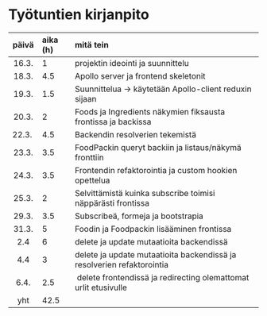 # Työtuntien kirjanpito
| päivä | aika (h) | mitä tein  |
| :----:|:-----| :-----|
| 16.3. | 1    | projektin ideointi ja suunnittelu |
| 18.3. | 4.5  | Apollo server ja frontend skeletonit |
| 19.3. | 1.5  | Suunnittelua -> käytetään Apollo-client reduxin sijaan |
| 20.3. | 2    | Foods ja Ingredients näkymien fiksausta frontissa ja backissa |
| 22.3. | 4.5  | Backendin resolverien tekemistä |
| 23.3. | 3.5  | FoodPackin queryt backiin ja listaus/näkymä fronttiin |
| 24.3. | 3.5  | Frontendin refaktorointia ja custom hookien opettelua |
| 25.3. | 2    | Selvittämistä kuinka subscribe toimisi näppärästi frontissa |
| 29.3. | 3.5  | Subscribeä, formeja ja bootstrapia |
| 31.3. | 5    | Foodin ja Foodpackin lisääminen frontissa |
| 2.4   | 6    | delete ja update mutaatioita backendissä |
| 4.4   | 3    | delete ja update mutaatioita backendissä ja resolverien refaktorointia  |
| 6.4.  | 2.5  | delete frontendissä ja redirecting olemattomat urlit etusivulle |
| yht   | 42.5 | |
